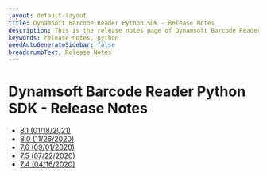 ```yaml
---
layout: default-layout
title: Dynamsoft Barcode Reader Python SDK - Release Notes
description: This is the release notes page of Dynamsoft Barcode Reader for Python SDK.
keywords: release notes, python
needAutoGenerateSidebar: false
breadcrumbText: Release Notes
---
```


# Dynamsoft Barcode Reader Python SDK - Release Notes

- [8.1   (01/18/2021)](python-8.md#8.1-(01/18/2021))
- [8.0   (11/26/2020)](python-8.md#8.0-(11/26/2020))
- [7.6   (09/01/2020)](python-7.md#7.6-(09/01/2020))
- [7.5   (07/22/2020)](python-7.md#7.5-(07/22/2020))  
- [7.4   (04/16/2020)](python-7.md#7.4-(04/16/2020))